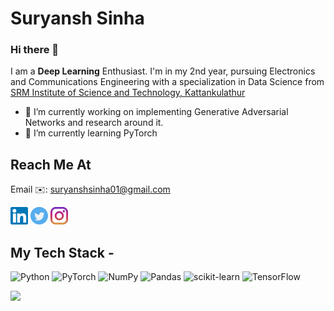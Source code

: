 # Suryansh Sinha
### Hi there 👋

I am a **Deep Learning** Enthusiast. I'm in my 2nd year, pursuing Electronics and Communications Engineering with a specialization in Data Science from [SRM Institute of Science and Technology, Kattankulathur](https://www.srmist.edu.in/)

- 🔭 I’m currently working on implementing Generative Adversarial Networks and research around it.
- 🌱 I’m currently learning PyTorch

## Reach Me At
Email ✉️: suryanshsinha01@gmail.com

[<img src="imgs/linkedin.svg" width="28">](https://www.linkedin.com/in/suryanshsinha/)
[<img src="imgs/twitter.svg" width="28">](https://twitter.com/suryanshstwt/) [<img src="imgs/instagram.svg" width="28">](https://instagram.com/suryansh.apk)

## My Tech Stack -
![Python](https://img.shields.io/badge/python-3670A0?style=for-the-badge&logo=python&logoColor=ffdd54)
![PyTorch](https://img.shields.io/badge/PyTorch-%23EE4C2C.svg?style=for-the-badge&logo=PyTorch&logoColor=white)
![NumPy](https://img.shields.io/badge/numpy-%23013243.svg?style=for-the-badge&logo=numpy&logoColor=white)
![Pandas](https://img.shields.io/badge/pandas-%23150458.svg?style=for-the-badge&logo=pandas&logoColor=white)
![scikit-learn](https://img.shields.io/badge/scikit--learn-%23F7931E.svg?style=for-the-badge&logo=scikit-learn&logoColor=white)
![TensorFlow](https://img.shields.io/badge/TensorFlow-%23FF6F00.svg?style=for-the-badge&logo=TensorFlow&logoColor=white)


<!-- <img align=left width=47% src="https://github-readme-stats.vercel.app/api?username=suryansh-sinha&show_icons=true&theme=codeSTACKr&include_all_commits=true&count_private=true"/> -->
<img align=left width=39% src="https://github-readme-stats.vercel.app/api/top-langs/?username=suryansh-sinha&layout=compact"/>


<!--
**suryansh-sinha/suryansh-sinha** is a ✨ _special_ ✨ repository because its `README.md` (this file) appears on your GitHub profile.

Here are some ideas to get you started:

- 🔭 I’m currently working on ...
- 🌱 I’m currently learning ...
- 👯 I’m looking to collaborate on ...
- 🤔 I’m looking for help with ...
- 💬 Ask me about ...
- 📫 How to reach me: ...
- 😄 Pronouns: ...
- ⚡ Fun fact: ...
-->

